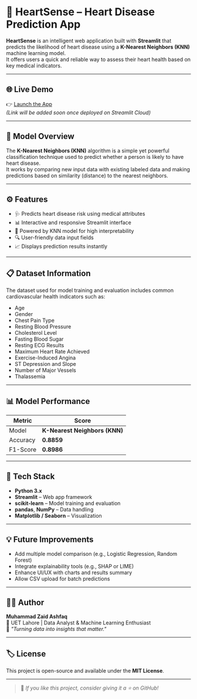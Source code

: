 # 💓 HeartSense – Heart Disease Prediction App

**HeartSense** is an intelligent web application built with **Streamlit** that predicts the likelihood of heart disease using a **K-Nearest Neighbors (KNN)** machine learning model.  
It offers users a quick and reliable way to assess their heart health based on key medical indicators.

---

## 🌐 Live Demo
👉 [Launch the App](https://heartsense622.streamlit.app/)  
*(Link will be added soon once deployed on Streamlit Cloud)*

---

## 🧠 Model Overview

The **K-Nearest Neighbors (KNN)** algorithm is a simple yet powerful classification technique used to predict whether a person is likely to have heart disease.  
It works by comparing new input data with existing labeled data and making predictions based on similarity (distance) to the nearest neighbors.

---

## ⚙️ Features

- 🩺 Predicts heart disease risk using medical attributes  
- 📊 Interactive and responsive Streamlit interface  
- 🧮 Powered by KNN model for high interpretability  
- 🔍 User-friendly data input fields  
- 📈 Displays prediction results instantly  

---

## 📋 Dataset Information

The dataset used for model training and evaluation includes common cardiovascular health indicators such as:

- Age  
- Gender  
- Chest Pain Type  
- Resting Blood Pressure  
- Cholesterol Level  
- Fasting Blood Sugar  
- Resting ECG Results  
- Maximum Heart Rate Achieved  
- Exercise-Induced Angina  
- ST Depression and Slope  
- Number of Major Vessels  
- Thalassemia  

---

## 📊 Model Performance

| Metric        | Score |
|----------------|-------|
| Model          | **K-Nearest Neighbors (KNN)** |
| Accuracy       | **0.8859** |
| F1-Score       | **0.8986** |

---

## 🧰 Tech Stack

- **Python 3.x**  
- **Streamlit** – Web app framework  
- **scikit-learn** – Model training and evaluation  
- **pandas**, **NumPy** – Data handling  
- **Matplotlib / Seaborn** – Visualization  

---

## 💡 Future Improvements

- Add multiple model comparison (e.g., Logistic Regression, Random Forest)  
- Integrate explainability tools (e.g., SHAP or LIME)  
- Enhance UI/UX with charts and results summary  
- Allow CSV upload for batch predictions  

---

## 🧑‍💻 Author

**Muhammad Zaid Ashfaq**  
📍 UET Lahore | Data Analyst & Machine Learning Enthusiast  
💬 *"Turning data into insights that matter."*

---

## 🏷️ License

This project is open-source and available under the **MIT License**.

---

> 💬 *If you like this project, consider giving it a ⭐ on GitHub!*

